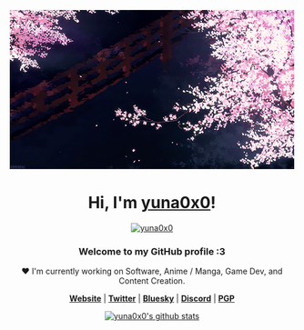 <p align="center">
  <a href="https://yuna0x0.com">
    <img src="sakura.gif" alt="Banner">
  </a>
</p>

<h1 align="center">Hi, I'm <a href="https://yuna0x0.com">yuna0x0</a>!</h1>
<p align="center">
  <a href="https://yuna0x0.com">
    <img src="https://yuna0x0.com/88x31.webp" alt="yuna0x0">
  </a>
</p>
<h3 align="center">Welcome to my GitHub profile :3</h3>

<p align="center">❤ I'm currently working on Software, Anime / Manga, Game Dev, and Content Creation.</p>

<p align="center">
  <strong><a href="https://yuna0x0.com">Website</a></strong> |
  <strong><a href="https://x.com/yunaNULL">Twitter</a></strong> |
  <strong><a href="https://bsky.app/profile/yuna0x0.com">Bluesky</a></strong> |
  <strong><a href="https://discord.gg/nYXzaUS">Discord</a></strong> |
  <strong><a href="https://yuna0x0.com/yuna0x0.asc">PGP</a></strong>
</p>

<p align="center">
  <a href="https://github.com/yuna0x0"><img src="https://github-readme-stats.vercel.app/api?username=yuna0x0&hide_border=true&show_icons=true" alt="yuna0x0's github stats"></a>
</p>
